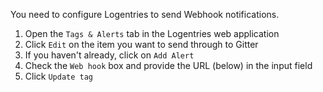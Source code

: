 You need to configure Logentries to send Webhook notifications.

1. Open the ```Tags & Alerts``` tab in the Logentries web application
2. Click ```Edit``` on the item you want to send through to Gitter
3. If you haven't already, click on ```Add Alert```
4. Check the ```Web hook``` box and provide the URL (below) in the input field
5. Click ```Update tag```